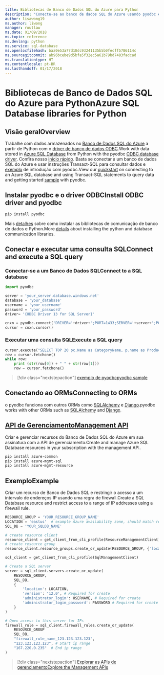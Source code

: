```yaml
---
title: Bibliotecas de Banco de Dados SQL do Azure para Python
description: "Conecte-se ao banco de dados SQL do Azure usando pyodbc e o driver ODBC ou gerencie as instâncias do SQL do Azure com a API de gerenciamento."
author: lisawong19
ms.author: liwong
manager: routlaw
ms.date: 01/09/2018
ms.topic: reference
ms.devlang: python
ms.service: sql-database
ms.openlocfilehash: baa0e53a77d18dc93241135b5b0fecff5786114c
ms.sourcegitcommit: ab96bcebe9d5bfa5f32ec5a61b79bd7483fadcad
ms.translationtype: HT
ms.contentlocale: pt-BR
ms.lasthandoff: 01/17/2018
---
```

# <a name="azure-sql-database-libraries-for-python"></a><span data-ttu-id="aab61-103">Bibliotecas de Banco de Dados SQL do Azure para Python</span><span class="sxs-lookup"><span data-stu-id="aab61-103">Azure SQL Database libraries for Python</span></span>

## <a name="overview"></a><span data-ttu-id="aab61-104">Visão geral</span><span class="sxs-lookup"><span data-stu-id="aab61-104">Overview</span></span>

<span data-ttu-id="aab61-105">Trabalhe com dados armazenados no [Banco de Dados SQL do Azure](/azure/sql-database/sql-database-technical-overview) a partir de Python com o [driver de banco de dados ODBC](https://github.com/mkleehammer/pyodbc/wiki/Drivers-and-Driver-Managers).</span><span class="sxs-lookup"><span data-stu-id="aab61-105">Work with data stored in [Azure SQL Database](/azure/sql-database/sql-database-technical-overview) from Python with the pyodbc [ODBC database driver](https://github.com/mkleehammer/pyodbc/wiki/Drivers-and-Driver-Managers).</span></span> <span data-ttu-id="aab61-106">Confira nosso [início rápido](https://docs.microsoft.com/azure/sql-database/sql-database-connect-query-python). Basta se conectar a um banco de dados SQL do Azure e usar instruções Transact-SQL para consultar dados e [exemplo](https://github.com/mkleehammer/pyodbc/wiki/Getting-started) de introdução com pyodbc.</span><span class="sxs-lookup"><span data-stu-id="aab61-106">View our [quickstart](https://docs.microsoft.com/azure/sql-database/sql-database-connect-query-python) on connecting to an Azure SQL database and using Transact-SQL statements to query data and getting started [sample](https://github.com/mkleehammer/pyodbc/wiki/Getting-started) with pyodbc.</span></span>

## <a name="install-odbc-driver-and-pyodbc"></a><span data-ttu-id="aab61-107">Instalar pyodbc e o driver ODBC</span><span class="sxs-lookup"><span data-stu-id="aab61-107">Install ODBC driver and pyodbc</span></span>

```bash
pip install pyodbc
```
<span data-ttu-id="aab61-108">Mais [detalhes](https://docs.microsoft.com/azure/sql-database/sql-database-connect-query-python#install-the-python-and-database-communication-libraries) sobre como instalar as bibliotecas de comunicação de banco de dados e Python.</span><span class="sxs-lookup"><span data-stu-id="aab61-108">More [details](https://docs.microsoft.com/azure/sql-database/sql-database-connect-query-python#install-the-python-and-database-communication-libraries) about installing the python and database communication libraries.</span></span>

## <a name="connect-and-execute-a-sql-query"></a><span data-ttu-id="aab61-109">Conectar e executar uma consulta SQL</span><span class="sxs-lookup"><span data-stu-id="aab61-109">Connect and execute a SQL query</span></span>

### <a name="connect-to-a-sql-database"></a><span data-ttu-id="aab61-110">Conectar-se a um Banco de Dados SQL</span><span class="sxs-lookup"><span data-stu-id="aab61-110">Connect to a SQL database</span></span>

```python
import pyodbc

server = 'your_server.database.windows.net'
database = 'your_database'
username = 'your_username'
password = 'your_password'
driver= '{ODBC Driver 13 for SQL Server}'

cnxn = pyodbc.connect('DRIVER='+driver+';PORT=1433;SERVER='+server+';PORT=1443;DATABASE='+database+';UID='+username+';PWD='+ password)
cursor = cnxn.cursor()
```

### <a name="execute-a-sql-query"></a><span data-ttu-id="aab61-111">Executar uma consulta SQL</span><span class="sxs-lookup"><span data-stu-id="aab61-111">Execute a SQL query</span></span>

```python
cursor.execute("SELECT TOP 20 pc.Name as CategoryName, p.name as ProductName FROM [SalesLT].[ProductCategory] pc JOIN [SalesLT].[Product] p ON pc.productcategoryid = p.productcategoryid")
row = cursor.fetchone()
while row:
    print (str(row[0]) + " " + str(row[1]))
    row = cursor.fetchone()
```

> [!div class="nextstepaction"]
> [<span data-ttu-id="aab61-112">exemplo de pyodbc</span><span class="sxs-lookup"><span data-stu-id="aab61-112">pyodbc sample</span></span>](https://github.com/mkleehammer/pyodbc/wiki/Getting-started)

## <a name="connecting-to-orms"></a><span data-ttu-id="aab61-113">Conectando ao ORMs</span><span class="sxs-lookup"><span data-stu-id="aab61-113">Connecting to ORMs</span></span>

<span data-ttu-id="aab61-114">o pyodbc funciona com outros ORMs como [SQLAlchemy](http://docs.sqlalchemy.org/en/latest/dialects/mssql.html?highlight=pyodbc#module-sqlalchemy.dialects.mssql.pyodbc) e [Django](https://github.com/lionheart/django-pyodbc/).</span><span class="sxs-lookup"><span data-stu-id="aab61-114">pyodbc works with other ORMs such as [SQLAlchemy](http://docs.sqlalchemy.org/en/latest/dialects/mssql.html?highlight=pyodbc#module-sqlalchemy.dialects.mssql.pyodbc) and [Django](https://github.com/lionheart/django-pyodbc/).</span></span> 

## <a name="management-apipythonapioverviewazuresqlmanagementlibrary"></a>[<span data-ttu-id="aab61-115">API de Gerenciamento</span><span class="sxs-lookup"><span data-stu-id="aab61-115">Management API</span></span>](/python/api/overview/azure/sql/managementlibrary)

<span data-ttu-id="aab61-116">Criar e gerenciar recursos do Banco de Dados SQL do Azure em sua assinatura com a API de gerenciamento.</span><span class="sxs-lookup"><span data-stu-id="aab61-116">Create and manage Azure SQL Database resources in your subscription with the management API.</span></span> 

```bash
pip install azure-common
pip install azure-mgmt-sql
pip install azure-mgmt-resource
```

## <a name="example"></a><span data-ttu-id="aab61-117">Exemplo</span><span class="sxs-lookup"><span data-stu-id="aab61-117">Example</span></span>

<span data-ttu-id="aab61-118">Criar um recurso de Banco de Dados SQL e restringir o acesso a um intervalo de endereços IP usando uma regra de firewall.</span><span class="sxs-lookup"><span data-stu-id="aab61-118">Create a SQL Database resource and restrict access to a range of IP addresses using a firewall rule.</span></span>

```python
RESOURCE_GROUP = 'YOUR_RESOURCE_GROUP_NAME'
LOCATION = 'eastus'  # example Azure availability zone, should match resource group
SQL_DB = 'YOUR_SQLDB_NAME'

# create resource client
resource_client = get_client_from_cli_profile(ResourceManagementClient)
# create resource group
resource_client.resource_groups.create_or_update(RESOURCE_GROUP, {'location': LOCATION})

sql_client = get_client_from_cli_profile(SqlManagementClient)

# Create a SQL server
server = sql_client.servers.create_or_update(
    RESOURCE_GROUP,
    SQL_DB,
    {
        'location': LOCATION,
        'version': '12.0', # Required for create
        'administrator_login': USERNAME, # Required for create
        'administrator_login_password': PASSWORD # Required for create
    }
)

# Open access to this server for IPs
firewall_rule = sql_client.firewall_rules.create_or_update(
    RESOURCE_GROUP
    SQL_DB,
    "firewall_rule_name_123.123.123.123",
    "123.123.123.123", # Start ip range
    "167.220.0.235"  # End ip range
)
```
> [!div class="nextstepaction"]
> [<span data-ttu-id="aab61-119">Explorar as APIs de gerenciamento</span><span class="sxs-lookup"><span data-stu-id="aab61-119">Explore the Management APIs</span></span>](/python/api/overview/azure/sql/managementlibrary)

